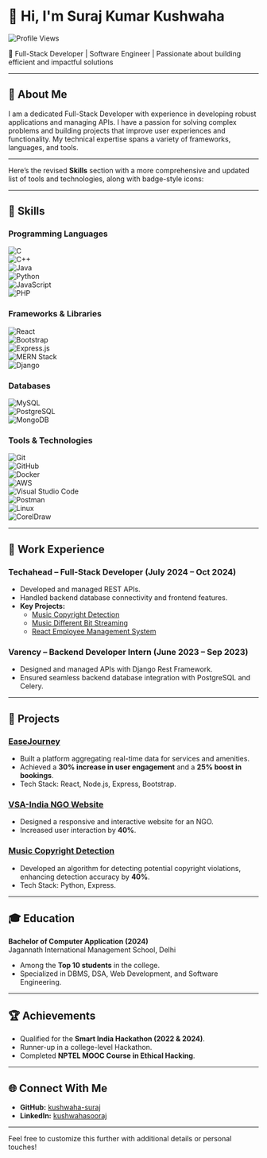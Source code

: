 # 👋 Hi, I'm Suraj Kumar Kushwaha  

![Profile Views](https://komarev.com/ghpvc/?username=kushwaha-suraj&color=blue)


🌟 Full-Stack Developer | Software Engineer | Passionate about building efficient and impactful solutions

---

## 🚀 About Me  
I am a dedicated Full-Stack Developer with experience in developing robust applications and managing APIs. I have a passion for solving complex problems and building projects that improve user experiences and functionality. My technical expertise spans a variety of frameworks, languages, and tools.

---

Here’s the revised **Skills** section with a more comprehensive and updated list of tools and technologies, along with badge-style icons:

---

## 🔧 Skills  

### **Programming Languages**  
![C](https://img.shields.io/badge/C-00599C?style=flat&logo=c&logoColor=white)  
![C++](https://img.shields.io/badge/C++-00599C?style=flat&logo=cplusplus&logoColor=white)  
![Java](https://img.shields.io/badge/Java-007396?style=flat&logo=java&logoColor=white)  
![Python](https://img.shields.io/badge/Python-3776AB?style=flat&logo=python&logoColor=white)  
![JavaScript](https://img.shields.io/badge/JavaScript-F7DF1E?style=flat&logo=javascript&logoColor=black)  
![PHP](https://img.shields.io/badge/PHP-777BB4?style=flat&logo=php&logoColor=white)  

### **Frameworks & Libraries**  
![React](https://img.shields.io/badge/React-61DAFB?style=flat&logo=react&logoColor=black)  
![Bootstrap](https://img.shields.io/badge/Bootstrap-563D7C?style=flat&logo=bootstrap&logoColor=white)  
![Express.js](https://img.shields.io/badge/Express.js-000000?style=flat&logo=express&logoColor=white)  
![MERN Stack](https://img.shields.io/badge/MERN-333333?style=flat&logo=mongodb&logoColor=green)  
![Django](https://img.shields.io/badge/Django-092E20?style=flat&logo=django&logoColor=white)  

### **Databases**  
![MySQL](https://img.shields.io/badge/MySQL-4479A1?style=flat&logo=mysql&logoColor=white)  
![PostgreSQL](https://img.shields.io/badge/PostgreSQL-4169E1?style=flat&logo=postgresql&logoColor=white)  
![MongoDB](https://img.shields.io/badge/MongoDB-47A248?style=flat&logo=mongodb&logoColor=white)  

### **Tools & Technologies**  
![Git](https://img.shields.io/badge/Git-F05032?style=flat&logo=git&logoColor=white)  
![GitHub](https://img.shields.io/badge/GitHub-181717?style=flat&logo=github&logoColor=white)  
![Docker](https://img.shields.io/badge/Docker-2496ED?style=flat&logo=docker&logoColor=white)  
![AWS](https://img.shields.io/badge/AWS-232F3E?style=flat&logo=amazon-aws&logoColor=white)  
![Visual Studio Code](https://img.shields.io/badge/VS%20Code-0078D4?style=flat&logo=visual-studio-code&logoColor=white)  
![Postman](https://img.shields.io/badge/Postman-FF6C37?style=flat&logo=postman&logoColor=white)  
![Linux](https://img.shields.io/badge/Linux-FCC624?style=flat&logo=linux&logoColor=black)  
![CorelDraw](https://img.shields.io/badge/CorelDraw-0078D4?style=flat&logo=coreldraw&logoColor=white)  

---

## 💼 Work Experience  

### **Techahead – Full-Stack Developer (July 2024 – Oct 2024)**  
- Developed and managed REST APIs.  
- Handled backend database connectivity and frontend features.  
- **Key Projects:**  
  - [Music Copyright Detection](https://github.com/kushwaha-suraj/Music-Copyright-Detection-Script-master)  
  - [Music Different Bit Streaming](https://github.com/kushwaha-suraj/Stream-Music-On-Different-Bits)  
  - [React Employee Management System](https://github.com/kushwaha-suraj/React-Employee-Management)  

### **Varency – Backend Developer Intern (June 2023 – Sep 2023)**  
- Designed and managed APIs with Django Rest Framework.  
- Ensured seamless backend database integration with PostgreSQL and Celery.  

---

## 🌟 Projects  

### [EaseJourney](https://github.com/kushwaha-suraj/easeJourney)  
- Built a platform aggregating real-time data for services and amenities.  
- Achieved a **30% increase in user engagement** and a **25% boost in bookings**.  
- Tech Stack: React, Node.js, Express, Bootstrap.  

### [VSA-India NGO Website](https://vsa-india.org/)  
- Designed a responsive and interactive website for an NGO.  
- Increased user interaction by **40%**.  

### [Music Copyright Detection](https://github.com/kushwaha-suraj/Music-Copyright-Detection-Script-master)  
- Developed an algorithm for detecting potential copyright violations, enhancing detection accuracy by **40%**.  
- Tech Stack: Python, Express.  

---

## 🎓 Education  
**Bachelor of Computer Application (2024)**  
Jagannath International Management School, Delhi  
- Among the **Top 10 students** in the college.  
- Specialized in DBMS, DSA, Web Development, and Software Engineering.  

---

## 🏆 Achievements  
- Qualified for the **Smart India Hackathon (2022 & 2024)**.  
- Runner-up in a college-level Hackathon.  
- Completed **NPTEL MOOC Course in Ethical Hacking**.  

---

## 🌐 Connect With Me  
- **GitHub:** [kushwaha-suraj](https://github.com/kushwaha-suraj)  
- **LinkedIn:** [kushwahasooraj](https://www.linkedin.com/in/kushwahasooraj/)  

---

Feel free to customize this further with additional details or personal touches!
